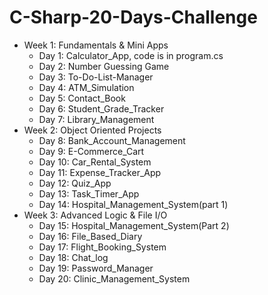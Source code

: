 # C-Sharp-20-Days-Challenge
- Week 1: Fundamentals & Mini Apps
  - Day 1: Calculator_App, code is in program.cs
  - Day 2: Number Guessing Game
  - Day 3: To-Do-List-Manager
  - Day 4: ATM_Simulation
  - Day 5: Contact_Book
  - Day 6: Student_Grade_Tracker
  - Day 7: Library_Management
- Week 2: Object Oriented Projects
  - Day 8: Bank_Account_Management
  - Day 9: E-Commerce_Cart
  - Day 10: Car_Rental_System
  - Day 11: Expense_Tracker_App
  - Day 12: Quiz_App
  - Day 13: Task_Timer_App
  - Day 14: Hospital_Management_System(part 1)
- Week 3: Advanced Logic & File I/O
  - Day 15: Hospital_Management_System(Part 2)
  - Day 16: File_Based_Diary
  - Day 17: Flight_Booking_System
  - Day 18: Chat_log
  - Day 19: Password_Manager
  - Day 20: Clinic_Management_System

